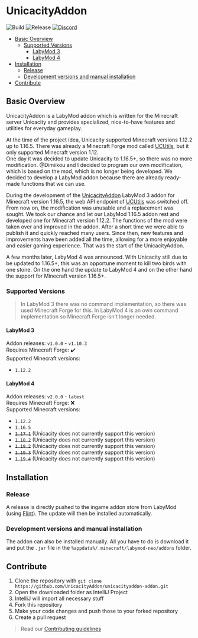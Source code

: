 # UnicacityAddon

![Build](https://github.com/rettichlp/unicacityaddon-addon/actions/workflows/build.yml/badge.svg)
![Release](https://github.com/rettichlp/unicacityaddon-addon/actions/workflows/release.yml/badge.svg)
[![Discord](https://discord.com/api/guilds/1008928645185810463/widget.png)](https://discord.gg/A9u5eY7CbS)

* [Basic Overview](#basic-overview)
    * [Supported Versions](#supported-versions)
        * [LabyMod 3](#labymod-3)
        * [LabyMod 4](#labymod-4)
* [Installation](#installation)
    * [Release](#release)
    * [Development versions and manual installation](#development-versions-and-manual-installation)
* [Contribute](#contribute)

## Basic Overview

UnicacityAddon is a LabyMod addon which is written for the Minecraft server Unicacity and provides
specialized, nice-to-have features and utilities for everyday gameplay.

At the time of the project idea, Unicacity supported Minecraft versions 1.12.2 up to 1.16.5. There
was already a Minecraft Forge mod called [UCUtils](https://github.com/paulzhng/UCUtils), but it only
supported Minecraft version 1.12.<br>
One day it was decided to update Unicacity to 1.16.5+, so there was no more modification. @Dimiikou
and I decided to program our own modification, which is based on the mod, which is no longer being
developed. We decided to develop a LabyMod addon because there are already ready-made functions that
we can use.

During the development of the [UnicacityAddon](https://github.com/rettichlp/UnicacityAddon) LabyMod
3 addon for Minecraft version 1.16.5, the web API endpoint of
[UCUtils](https://github.com/paulzhng/UCUtils) was switched off. From now on, the modification was
unusable and a replacement was sought. We took our chance and let our LabyMod 1.16.5 addon rest and
developed one for Minecraft version 1.12.2. The functions of the mod were taken over and improved in
the addon. After a short time we were able to publish it and quickly reached many users. Since then,
new features and improvements have been added all the time, allowing for a more enjoyable and easier
gaming experience. That was the start of the UnicacityAddon.

A few months later, LabyMod 4 was announced. With Unicacity still due to be updated to 1.16.5+, this
was an opportune moment to kill two birds with one stone. On the one hand the update to LabyMod 4
and on the other hand the support for Minecraft version 1.16.5+.

### Supported Versions

> In LabyMod 3 there was no command implementation, so there was used Minecraft Forge for this. In LabyMod 4 is an own
> command implementation so Minecraft Forge isn't longer needed.

#### LabyMod 3

Addon releases: `v1.0.0` - `v1.10.3`<br>
Requires Minecraft Forge: ✔️<br>
Supported Minecraft versions:

- `1.12.2`

#### LabyMod 4

Addon releases: `v2.0.0` - `latest`<br>
Requires Minecraft Forge: ❌<br>
Supported Minecraft versions:

- `1.12.2`
- `1.16.5`
- ~~`1.17.1`~~ (Unicacity does not currently support this version)
- ~~`1.18.2`~~ (Unicacity does not currently support this version)
- ~~`1.19.2`~~ (Unicacity does not currently support this version)
- ~~`1.19.3`~~ (Unicacity does not currently support this version)
- ~~`1.19.4`~~ (Unicacity does not currently support this version)

## Installation

### Release

A release is directly pushed to the ingame addon store from LabyMod
(using [Flint](https://flintmc.net/)). The update will then be installed automatically.

### Development versions and manual installation

The addon can also be installed manually. All you have to do is download it and put the `.jar` file
in the `%appdata%/.minecraft/labymod-neo/addons` folder.

## Contribute

1. Clone the repository with `git clone https://github.com/UnicacityAddon/unicacityaddon-addon.git`
2. Open the downloaded folder as IntelliJ Project
3. IntelliJ will import all necessary stuff
4. Fork this repository
5. Make your code changes and push those to your forked repository
6. Create a pull request

> Read our [Contributing guidelines](https://github.com/UnicacityAddon/unicacityaddon-addon/blob/main/CONTRIBUTING.md)
